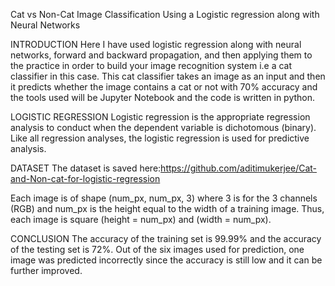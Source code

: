  Cat vs Non-Cat Image Classification Using a Logistic regression along with Neural Networks 
 
INTRODUCTION 
Here I have used logistic regression along with neural networks, forward and backward propagation, and then applying them to the practice in order to build your image recognition system  i.e a cat classifier in this case. 
This cat classifier takes an image as an input and then it predicts whether the image contains a cat or 
not with 70% accuracy and the tools used will be Jupyter Notebook and the code is written in python.

LOGISTIC REGRESSION
Logistic regression is the appropriate regression analysis to conduct when the dependent variable is dichotomous (binary). 
Like all regression analyses, the logistic regression is used for predictive analysis.


DATASET
The dataset is saved here:https://github.com/aditimukerjee/Cat-and-Non-cat-for-logistic-regression

Each image is of shape (num_px, num_px, 3) where 3 is for the 3 channels (RGB) and num_px is the height equal to the width of a training image. Thus, each image is square (height = num_px) and (width = num_px).

CONCLUSION
The accuracy of the training set is 99.99% and the accuracy of the testing set is 72%. Out of the six images used for prediction, one image was predicted incorrectly since the accuracy is still low and it can be further improved.
